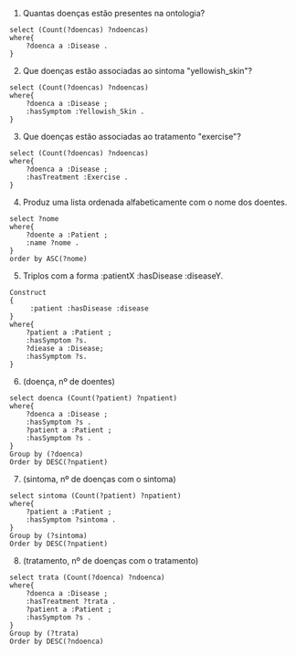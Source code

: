 1. Quantas doenças estão presentes na ontologia? 
```
select (Count(?doencas) ?ndoencas)
where{
    ?doenca a :Disease .
}
```
2. Que doenças estão associadas ao sintoma "yellowish_skin"?
```
select (Count(?doencas) ?ndoencas)
where{
    ?doenca a :Disease ;
    :hasSymptom :Yellowish_Skin .
}
```
3. Que doenças estão associadas ao tratamento "exercise"?
```
select (Count(?doencas) ?ndoencas)
where{
    ?doenca a :Disease ;
    :hasTreatment :Exercise .
}
```
4. Produz uma lista ordenada alfabeticamente com o nome dos doentes.
```
select ?nome
where{
    ?doente a :Patient ;
    :name ?nome .
}
order by ASC(?nome)
```
5.  Triplos com a forma :patientX :hasDisease :diseaseY.
```
Construct
{
     :patient :hasDisease :disease
}
where{
    ?patient a :Patient ;
    :hasSymptom ?s.
    ?diease a :Disease;
    :hasSymptom ?s.
}
```
6. (doença, nº de doentes)
```
select doenca (Count(?patient) ?npatient)
where{
    ?doenca a :Disease ;
    :hasSymptom ?s .
    ?patient a :Patient ;
    :hasSymptom ?s .
}
Group by (?doenca)
Order by DESC(?npatient)
```
7. (sintoma, nº de doenças com o sintoma)
```
select sintoma (Count(?patient) ?npatient)
where{
    ?patient a :Patient ;
    :hasSymptom ?sintoma .
}
Group by (?sintoma)
Order by DESC(?npatient)
```
8. (tratamento, nº de doenças com o tratamento)
```
select trata (Count(?doenca) ?ndoenca)
where{
    ?doenca a :Disease ;
    :hasTreatment ?trata .
    ?patient a :Patient ;
    :hasSymptom ?s .
}
Group by (?trata)
Order by DESC(?ndoenca)
```